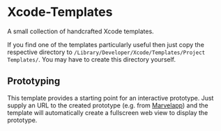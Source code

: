 # Xcode-Templates

A small collection of handcrafted Xcode templates.

If you find one of the templates particularly useful then just copy the respective directory to `/Library/Developer/Xcode/Templates/Project Templates/`. You may have to create this directory yourself.

## Prototyping

This template provides a starting point for an interactive prototype. Just supply an URL to the created prototype (e.g. from [Marvelapp](http://marvelapp.com)) and the template will automatically create a fullscreen web view to display the prototype.
